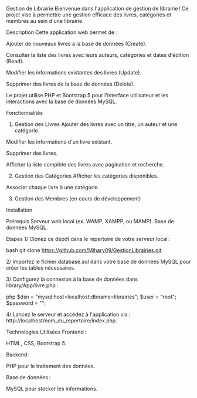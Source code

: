 Gestion de Librairie
Bienvenue dans l'application de gestion de librairie ! Ce projet vise à permettre une gestion efficace des livres, catégories et membres au sein d'une librairie.

Description
Cette application web permet de :

Ajouter de nouveaux livres à la base de données (Create).

Consulter la liste des livres avec leurs auteurs, catégories et dates d'édition (Read).

Modifier les informations existantes des livres (Update).

Supprimer des livres de la base de données (Delete).

Le projet utilise PHP et Bootstrap 5 pour l'interface utilisateur et les interactions avec la base de données MySQL.

Fonctionnalités
1. Gestion des Livres
Ajouter des livres avec un titre, un auteur et une catégorie.

Modifier les informations d'un livre existant.

Supprimer des livres.

Afficher la liste complète des livres avec pagination et recherche.

2. Gestion des Catégories
Afficher les catégories disponibles.

Associer chaque livre à une catégorie.

3. Gestion des Membres (en cours de développement)

Installation

Prérequis
Serveur web local (ex. WAMP, XAMPP, ou MAMP).
Base de données MySQL.

Étapes
1/ Clonez ce dépôt dans le répertoire de votre serveur local :

bash
git clone https://github.com/Mihary09/GestionLibrairies.git

2/ Importez le fichier database.sql dans votre base de données MySQL pour créer les tables nécessaires.

3/ Configurez la connexion à la base de données dans library/App/livre.php :

php
$dsn = "mysql:host=localhost;dbname=librairies";
$user = "root";
$password = "";

4/ Lancez le serveur et accédez à l'application via : http://localhost/nom_du_repertoire/index.php.

Technologies Utilisées
Frontend :

HTML, CSS, Bootstrap 5.

Backend :

PHP pour le traitement des données.

Base de données :

MySQL pour stocker les informations.
